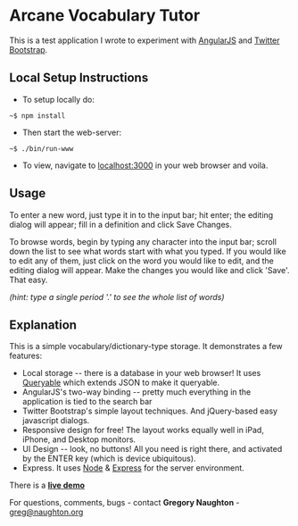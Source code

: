 # Arcane Vocabulary Tutor

This is a test application I wrote to experiment with [AngularJS](https://angularjs.org/) 
and [Twitter Bootstrap](http://getbootstrap.com/getting-started).

## Local Setup Instructions

* To setup locally do:

```
~$ npm install
```

* Then start the web-server:

```
~$ ./bin/run-www
```

* To view, navigate to [localhost:3000](http://localhost:3000) in your web browser and voila.

## Usage

To enter a new word, just type it in to the input bar; hit enter; 
the editing dialog will appear; fill in a definition and click Save Changes.

To browse words, begin by typing any character into the input bar;
scroll down the list to see what words start with what you typed.
If you would like to edit any of them, just click on the word you would
like to edit, and the editing dialog will appear. Make the changes you would
like and click 'Save'. That easy.

_(hint: type a single period '.' to see the whole list of words)_

## Explanation

This is a simple vocabulary/dictionary-type storage. It demonstrates a few features:
* Local storage -- there is a database in your web browser! It uses [Queryable](https://github.com/gmn/queryable) which extends JSON to make it queryable.
* AngularJS's two-way binding -- pretty much everything in the application is tied to the search bar
* Twitter Bootstrap's simple layout techniques. And jQuery-based easy javascript dialogs.
* Responsive design for free! The layout works equally well in iPad, iPhone, and Desktop monitors.
* UI Design -- look, no buttons! All you need is right there, and activated by the ENTER key (which is device ubiquitous).
* Express. It uses [Node](http://nodejs.org) & [Express](https://github.com/visionmedia/express) for the server environment.

There is a **[live demo](http://lit-tundra-5131.herokuapp.com/)**

For questions, comments, bugs - contact **Gregory Naughton** - greg@naughton.org
